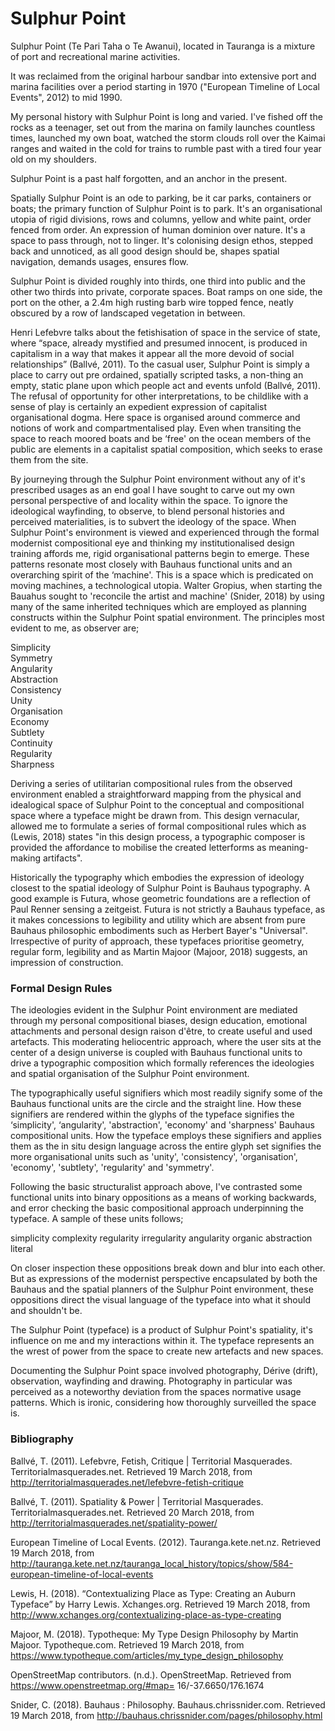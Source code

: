 # Sulphur Point

Sulphur Point (Te Pari Taha o Te Awanui), located in Tauranga is a mixture of port and recreational marine activities.

It was reclaimed from the original harbour sandbar into extensive port and marina facilities over a period starting in 1970 ("European Timeline of Local Events", 2012) to mid 1990.

My personal history with Sulphur Point is long and varied. I've fished off the rocks as a teenager, set out from the marina on family launches countless times, launched my own boat, watched the storm clouds roll over the Kaimai ranges and waited in the cold for trains to rumble past with a tired four year old on my shoulders.

Sulphur Point is a past half forgotten, and an anchor in the present.

Spatially Sulphur Point is an ode to parking, be it car parks, containers or boats; the primary function of Sulphur Point is to park. It's an organisational utopia of rigid divisions, rows and columns, yellow and white paint, order fenced from order. An expression of human dominion over nature. It's a space to pass through, not to linger. It's colonising design ethos, stepped back and unnoticed, as all good design should be, shapes spatial navigation, demands usages, ensures flow.

Sulphur Point is divided roughly into thirds, one third into public and the other two thirds into private, corporate spaces. Boat ramps on one side, the port on the other, a 2.4m high rusting barb wire topped fence, neatly obscured by a row of landscaped vegetation in between.

Henri Lefebvre talks about the fetishisation of space in the service of state, where “space, already mystified and presumed innocent, is produced in capitalism in a way that makes it appear all the more devoid of social relationships” (Ballvé, 2011). To the casual user, Sulphur Point is simply a place to carry out pre ordained, spatially scripted tasks, a non-thing an empty, static plane upon which people act and events unfold (Ballvé, 2011). The refusal of opportunity for other interpretations, to be childlike with a sense of play is certainly an expedient expression of capitalist organisational dogma. Here space is organised around commerce and notions of work and compartmentalised play. Even when transiting the space to reach moored boats and be ‘free' on the ocean members of the public are elements in a capitalist spatial composition, which seeks to erase them from the site.

By journeying through the Sulphur Point environment without any of it's prescribed usages as an end goal I have sought to carve out my own personal perspective of and locality within the space. To ignore the ideological wayfinding, to observe, to blend personal histories and perceived materialities, is to subvert the ideology of the space.
When Sulphur Point's environment is viewed and experienced through the formal modernist compositional eye and thinking my institutionalised design training affords me, rigid organisational patterns begin to emerge. These patterns resonate most closely with Bauhaus functional units and an overarching spirit of the ‘machine'. This is a space which is predicated on moving machines, a technological utopia.
Walter Gropius, when starting the Bauahus sought to 'reconcile the artist and machine' (Snider, 2018) by using many of the same inherited techniques which are employed as planning constructs within the Sulphur Point spatial environment. The principles most evident to me, as observer are;

Simplicity  
Symmetry  
Angularity  
Abstraction  
Consistency  
Unity  
Organisation  
Economy  
Subtlety  
Continuity  
Regularity  
Sharpness  

Deriving a series of utilitarian compositional rules from the observed environment enabled a straightforward mapping from the physical and idealogical space of Sulphur Point to the conceptual and compositional space where a typeface might be drawn from. This design vernacular, allowed me to formulate a series of formal compositional rules which as (Lewis, 2018) states "in this design process, a typographic composer is provided the affordance to mobilise the created letterforms as meaning-making artifacts".

Historically the typography which embodies the expression of ideology closest to the spatial ideology of Sulphur Point is Bauhaus typography. A good example is Futura, whose geometric foundations are a reflection of Paul Renner sensing a zeitgeist. Futura is not strictly a Bauhaus typeface, as it makes concessions to legibility and utility which are absent from pure Bauhaus philosophic embodiments such as Herbert Bayer's "Universal". Irrespective of purity of approach, these typefaces prioritise geometry, regular form, legibility and as Martin Majoor (Majoor, 2018) suggests, an impression of construction.

### Formal Design Rules
The ideologies evident in the Sulphur Point environment are mediated through my personal compositional biases, design education, emotional attachments and personal design raison d'être, to create useful and used artefacts. This moderating heliocentric approach, where the user sits at the center of a design universe is coupled with Bauhaus functional units to drive a typographic composition which formally references the ideologies and spatial organisation of the Sulphur Point environment.

The typographically useful signifiers which most readily signify some of the Bauhaus functional units are the circle and the straight line. How these signifiers are rendered within the glyphs of the typeface signifies the ‘simplicity', ‘angularity', 'abstraction', 'economy' and 'sharpness' Bauhaus compositional units. How the typeface employs these signifiers and applies them as the in situ design language across the entire glyph set signifies the more organisational units such as 'unity',  'consistency', 'organisation', 'economy', 'subtlety', 'regularity' and 'symmetry'.

Following the basic structuralist approach above, I've contrasted some functional units into binary oppositions as a means of working backwards, and error checking the basic compositional approach underpinning the typeface. A sample of these units follows;

simplicity	complexity
regularity	irregularity
angularity	organic
abstraction	literal

On closer inspection these oppositions break down and blur into each other. But as expressions of the modernist perspective encapsulated by both the Bauhaus and the spatial planners of the Sulphur Point environment, these oppositions direct the visual language of the typeface into what it should and shouldn't be.

The Sulphur Point (typeface) is a product of Sulphur Point's spatiality, it's influence on me and my interactions within it. The typeface represents an the wrest of power from the space to create new artefacts and new spaces.

Documenting the Sulphur Point space involved photography, Dérive (drift), observation, wayfinding and drawing. Photography in particular was perceived as a noteworthy deviation from the spaces normative usage patterns. Which is ironic, considering how thoroughly surveilled the space is.

### Bibliography
Ballvé, T. (2011). Lefebvre, Fetish, Critique | Territorial Masquerades. Territorialmasquerades.net. Retrieved 19 March 2018, from http://territorialmasquerades.net/lefebvre-fetish-critique

Ballvé, T. (2011). Spatiality & Power | Territorial Masquerades. Territorialmasquerades.net. Retrieved 20 March 2018, from http://territorialmasquerades.net/spatiality-power/

European Timeline of Local Events. (2012). Tauranga.kete.net.nz. Retrieved 19 March 2018, from http://tauranga.kete.net.nz/tauranga_local_history/topics/show/584-european-timeline-of-local-events

Lewis, H. (2018). “Contextualizing Place as Type: Creating an Auburn Typeface” by Harry Lewis. Xchanges.org. Retrieved 19 March 2018, from http://www.xchanges.org/contextualizing-place-as-type-creating

Majoor, M. (2018). Typotheque: My Type Design Philosophy by Martin Majoor. Typotheque.com. Retrieved 19 March 2018, from https://www.typotheque.com/articles/my_type_design_philosophy

OpenStreetMap contributors. (n.d.). OpenStreetMap. Retrieved from https://www.openstreetmap.org/#map= 16/-37.6650/176.1674

Snider, C. (2018). Bauhaus : Philosophy. Bauhaus.chrissnider.com. Retrieved 19 March 2018, from http://bauhaus.chrissnider.com/pages/philosophy.html

